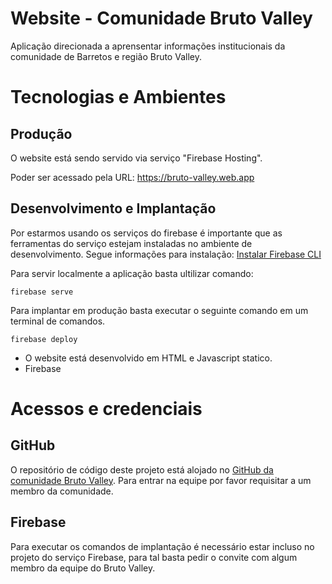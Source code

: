 # Website - Comunidade Bruto Valley

Aplicação direcionada a aprensentar informações institucionais da comunidade de Barretos e região Bruto Valley.

# Tecnologias e Ambientes


## Produção
O website está sendo servido via serviço "Firebase Hosting".

Poder ser acessado pela URL:
 https://bruto-valley.web.app


## Desenvolvimento e Implantação

Por estarmos usando os serviços do firebase é importante que as ferramentas do serviço estejam instaladas no ambiente de desenvolvimento. Segue informações para instalação: [Instalar Firebase CLI](https://firebase.google.com/docs/cli#install_the_firebase_cli)

Para servir localmente a aplicação basta ultilizar comando:

```
firebase serve
```

Para implantar em produção basta executar o seguinte comando em um terminal de comandos.

```
firebase deploy
```

* O website está desenvolvido em HTML e Javascript statico.
* Firebase
# Acessos e credenciais

## GitHub
O repositório de código deste projeto está alojado no [GitHub da comunidade Bruto Valley](https://github.com/brutovalley/site). Para entrar na equipe por favor requisitar a um membro da comunidade.

## Firebase

Para executar os comandos de implantação é necessário estar incluso no projeto do serviço Firebase, para tal basta pedir o convite com algum membro da equipe do Bruto Valley.

